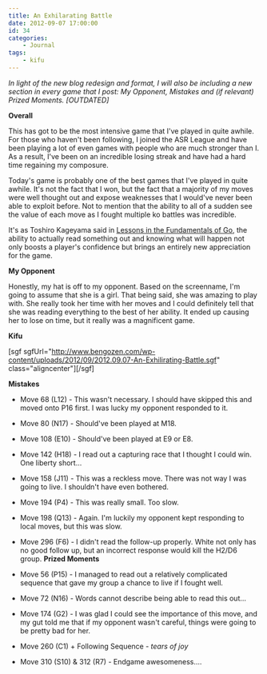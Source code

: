 ```yaml
---
title: An Exhilarating Battle
date: 2012-09-07 17:00:00
id: 34
categories:
	- Journal
tags:
	- kifu
---
```


_In light of the new blog redesign and format, I will also be including a new section in every game that I post: My Opponent, Mistakes and (if relevant) Prized Moments. [OUTDATED]_

**Overall**

This has got to be the most intensive game that I've played in quite awhile. For those who haven't been following, I joined the ASR League and have been playing a lot of even games with people who are much stronger than I. As a result, I've been on an incredible losing streak and have had a hard time regaining my composure.

Today's game is probably one of the best games that I've played in quite awhile. It's not the fact that I won, but the fact that a majority of my moves were well thought out and expose weaknesses that I would've never been able to exploit before. Not to mention that the ability to all of a sudden see the value of each move as I fought multiple ko battles was incredible.

It's as Toshiro Kageyama said in <span style="text-decoration: underline;">Lessons in the Fundamentals of Go</span>, the ability to actually read something out and knowing what will happen not only boosts a player's confidence but brings an entirely new appreciation for the game.

<!--more-->

**My Opponent**

Honestly, my hat is off to my opponent. Based on the screenname, I'm going to assume that she is a girl. That being said, she was amazing to play with. She really took her time with her moves and I could definitely tell that she was reading everything to the best of her ability. It ended up causing her to lose on time, but it really was a magnificent game.

**Kifu**

[sgf sgfUrl="http://www.bengozen.com/wp-content/uploads/2012/09/2012.09.07-An-Exhilirating-Battle.sgf" class="aligncenter"][/sgf]

**Mistakes**

*   Move 68 (L12) - This wasn't necessary. I should have skipped this and moved onto P16 first. I was lucky my opponent responded to it.
*   Move 80 (N17) - Should've been played at M18.
*   Move 108 (E10) - Should've been played at E9 or E8.
*   Move 142 (H18) - I read out a capturing race that I thought I could win. One liberty short...
*   Move 158 (J11) - This was a reckless move. There was not way I was going to live. I shouldn't have even bothered.
*   Move 194 (P4) - This was really small. Too slow.
*   Move 198 (Q13) - Again. I'm luckily my opponent kept responding to local moves, but this was slow.
*   Move 296 (F6) - I didn't read the follow-up properly. White not only has no good follow up, but an incorrect response would kill the H2/D6 group.
**Prized Moments**

*   Move 56 (P15) - I managed to read out a relatively complicated sequence that gave my group a chance to live if I fought well.
*   Move 72 (N16) - Words cannot describe being able to read this out...
*   Move 174 (G2) - I was glad I could see the importance of this move, and my gut told me that if my opponent wasn't careful, things were going to be pretty bad for her.
*   Move 260 (C1) + Following Sequence - *tears of joy*
*   Move 310 (S10) &amp; 312 (R7) - Endgame awesomeness....